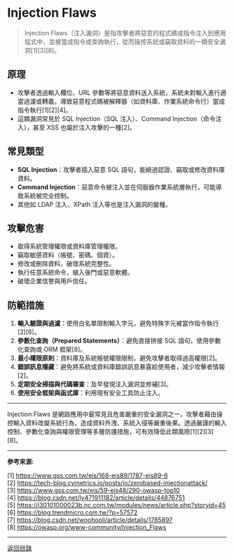 # Injection Flaws

> Injection Flaws（注入漏洞）是指攻擊者將惡意的程式碼或指令注入到應用程式中，並被當成指令或查詢執行，從而操控系統或竊取資料的一類安全漏洞[1][3][8]。

## 原理

- 攻擊者透過輸入欄位、URL 參數等將惡意資料送入系統，系統未對輸入進行適當過濾或轉義，導致惡意程式碼被解釋器（如資料庫、作業系統命令行）當成指令執行[1][2][4]。
- 這類漏洞常見於 SQL Injection（SQL 注入）、Command Injection（命令注入），甚至 XSS 也屬於注入攻擊的一種[2]。

## 常見類型

- **SQL Injection**：攻擊者插入惡意 SQL 語句，能繞過認證、竊取或修改資料庫資料。
- **Command Injection**：惡意命令被注入並在伺服器作業系統層執行，可能導致系統被完全控制。
- 其他如 LDAP 注入、XPath 注入等也是注入漏洞的變種。

## 攻擊危害

- 取得系統管理權限或資料庫管理權限。
- 竊取敏感資料（帳號、密碼、個資）。
- 修改或刪除資料，破壞系統完整性。
- 執行任意系統命令，植入後門或惡意軟體。
- 破壞企業信譽與用戶信任。

## 防範措施

1. **輸入驗證與過濾**：使用白名單限制輸入字元，避免特殊字元被當作指令執行[2][6]。
2. **參數化查詢（Prepared Statements）**：避免直接拼接 SQL 語句，使用參數化查詢或 ORM 框架[8]。
3. **最小權限原則**：資料庫及系統帳號權限限制，避免攻擊者取得過高權限[2]。
4. **錯誤訊息隱藏**：避免將系統或資料庫錯誤訊息暴露給使用者，減少攻擊者情報[2]。
5. **定期安全掃描與代碼審查**：及早發現注入漏洞並修補[3]。
6. **使用安全框架與函式庫**：利用現有安全工具防止注入。

---

Injection Flaws 是網路應用中最常見且危害嚴重的安全漏洞之一，攻擊者藉由操控輸入資料改變系統行為，造成資料外洩、系統入侵等嚴重後果。透過嚴謹的輸入控制、參數化查詢與權限管理等多層防護措施，可有效降低此類風險[1][2][3][8]。

---

**參考來源:**

[1] https://www.gss.com.tw/eis/168-eis89/1787-eis89-6 \
[2] https://tech-blog.cymetrics.io/posts/jo/zerobased-injectionattack/ \
[3] https://www.gss.com.tw/eis/59-eis48/290-owasp-top10 \
[4] https://blog.csdn.net/ly471911182/article/details/44876751 \
[5] https://i30101000023b.nc.com.tw/modules/news/article.php?storyid=45 \
[6] https://blog.trendmicro.com.tw/?p=57572 \
[7] https://blog.csdn.net/woohooli/article/details/1785897 \
[8] https://owasp.org/www-community/Injection_Flaws

---

[返回目錄](./../README.md)
